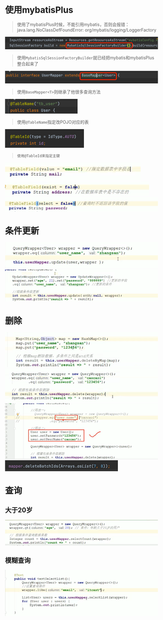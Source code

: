 # 使用mybatisPlus

> 使用了mybatisPlus时候，不能引用mybatis，否则会报错：java.lang.NoClassDefFoundError: org/mybatis/logging/LoggerFactory

![img.png](img.png)
> 使用`MybatisSqlSessionFactoryBuilder`就已经把mybatis和mybatisPlus整合起来了

![img_1.png](img_1.png)
> 使用`BaseMapper<T>`则继承了他很多查询方法
> 
![img_2.png](img_2.png)
> 使用`@TableName`指定改POJO对应的表
> 

![img_3.png](img_3.png)
> `使用@TableId来指定主键`
> 
![img_4.png](img_4.png)
![img_5.png](img_5.png)
![img_6.png](img_6.png)

# 条件更新
![img_7.png](img_7.png)
![img_8.png](img_8.png)

# 删除
![img_9.png](img_9.png)
![img_10.png](img_10.png)
![img_11.png](img_11.png)
![img_12.png](img_12.png)

# 查询
## 大于20岁
![img_13.png](img_13.png)
## 模糊查询
![img_14.png](img_14.png)
